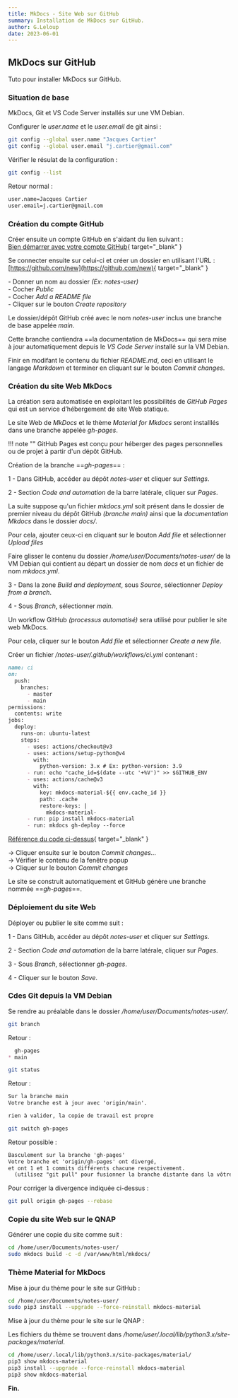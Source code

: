 ```yaml
---
title: MkDocs - Site Web sur GitHub
summary: Installation de MkDocs sur GitHub.
author: G.Leloup
date: 2023-06-01
---
```


## MkDocs sur GitHub

Tuto pour installer MkDocs sur GitHub.

### Situation de base

MkDocs, Git et VS Code Server installés sur une VM Debian.

Configurer le _user.name_ et le _user.email_ de git ainsi :

```bash
git config --global user.name "Jacques Cartier"
git config --global user.email "j.cartier@gmail.com"
```

Vérifier le résulat de la configuration :

```bash
git config --list
```

Retour normal :

```markdown
user.name=Jacques Cartier
user.email=j.cartier@gmail.com
```

### Création du compte GitHub

Créer ensuite un compte GitHub en s'aidant du lien suivant :  
[Bien démarrer avec votre compte GitHub](https://docs.github.com/fr/get-started/onboarding/getting-started-with-your-github-account){ target="_blank" }

Se connecter ensuite sur celui-ci et créer un dossier en utilisant l'URL : [https://github.com/new](https://github.com/new){ target="_blank" }

\- Donner un nom au dossier _(Ex: notes-user)_  
\- Cocher _Public_  
\- Cocher _Add a README file_  
\- Cliquer sur le bouton _Create repository_

Le dossier/dépôt GitHub créé avec le nom _notes-user_ inclus une branche de base appelée _main_.

Cette branche contiendra ==la documentation de MkDocs== qui sera mise à jour automatiquement depuis le _VS Code Server_ installé sur la VM Debian.

Finir en modifant le contenu du fichier _README.md_, ceci en utilisant le langage _Markdown_ et terminer en cliquant sur le bouton _Commit changes_.

### Création du site Web MkDocs

La création sera automatisée en exploitant les possibilités de _GitHub Pages_ qui est un service d’hébergement de site Web statique.

Le site Web de _MkDocs_ et le thème _Material for Mkdocs_ seront installlés dans une branche appelée _gh-pages_.

!!! note ""
    GitHub Pages est conçu pour héberger des pages personnelles ou de projet à partir d'un dépôt GitHub.

Création de la branche ==_gh-pages_== :

1 - Dans GitHub, accéder au dépôt _notes-user_ et cliquer sur _Settings_.

2 - Section _Code and automation_ de la barre latérale, cliquer sur _Pages_.

La suite suppose qu'un fichier _mkdocs.yml_ soit présent dans le dossier de premier niveau du dépôt GitHub _(branche main)_ ainsi que la _documentation Mkdocs_ dans le dossier _docs/_.

Pour cela, ajouter ceux-ci en cliquant sur le bouton _Add file_ et sélectionner _Upload files_

Faire glisser le contenu du dossier _/home/user/Documents/notes-user/_ de la VM Debian qui contient au départ un dossier de nom _docs_ et un fichier de nom _mkdocs.yml_.

3 - Dans la zone _Build and deployment_, sous _Source_, sélectionner _Deploy from a branch_.

4 - Sous _Branch_, sélectionner _main_.

Un workflow GitHub _(processus automatisé)_ sera utilisé pour publier le site web MkDocs.

Pour cela, cliquer sur le bouton _Add file_ et sélectionner _Create a new file_.

Créer un fichier _/notes-user/.github/workflows/ci.yml_ contenant :

```markdown
name: ci 
on:
  push:
    branches:
      - master 
      - main
permissions:
  contents: write
jobs:
  deploy:
    runs-on: ubuntu-latest
    steps:
      - uses: actions/checkout@v3
      - uses: actions/setup-python@v4
        with:
          python-version: 3.x # Ex: python-version: 3.9
      - run: echo "cache_id=$(date --utc '+%V')" >> $GITHUB_ENV 
      - uses: actions/cache@v3
        with:
          key: mkdocs-material-${{ env.cache_id }}
          path: .cache
          restore-keys: |
            mkdocs-material-
      - run: pip install mkdocs-material 
      - run: mkdocs gh-deploy --force
```

[Référence du code ci-dessus](https://squidfunk.github.io/mkdocs-material/publishing-your-site/){ target="_blank" }

-> Cliquer ensuite sur le bouton _Commit changes..._  
-> Vérifier le contenu de la fenêtre popup  
-> Cliquer sur le bouton _Commit changes_

Le site se construit automatiquement et GitHub génère une branche nommée ==_gh-pages_==.

### Déploiement du site Web

Déployer ou publier le site comme suit :

1 - Dans GitHub, accéder au dépôt _notes-user_ et cliquer sur _Settings_.

2 - Section _Code and automation_ de la barre latérale, cliquer sur _Pages_.

3 - Sous _Branch_, sélectionner _gh-pages_.

4 - Cliquer sur le bouton _Save_.

### Cdes Git depuis la VM Debian

Se rendre au préalable dans le dossier _/home/user/Documents/notes-user/_.

```bash
git branch
```

Retour :

```markdown
  gh-pages
* main
```

```bash
git status
```

Retour :

```markdown
Sur la branche main
Votre branche est à jour avec 'origin/main'.

rien à valider, la copie de travail est propre
```

```bash
git switch gh-pages
```

Retour possible :

```markdown
Basculement sur la branche 'gh-pages'
Votre branche et 'origin/gh-pages' ont divergé,
et ont 1 et 1 commits différents chacune respectivement.
  (utilisez "git pull" pour fusionner la branche distante dans la vôtre)
```

Pour corriger la divergence indiquée ci-dessus :

```bash
git pull origin gh-pages --rebase
```

### Copie du site Web sur le QNAP

Générer une copie du site comme suit :

```bash
cd /home/user/Documents/notes-user/
sudo mkdocs build -c -d /var/www/html/mkdocs/
```

### Thème Material for MkDocs

Mise à jour du thème pour le site sur GitHub :

```bash
cd /home/user/Documents/notes-user/
sudo pip3 install --upgrade --force-reinstall mkdocs-material 
```

Mise à jour du thème pour le site sur le QNAP :

Les fichiers du thème se trouvent dans _/home/user/.local/lib/python3.x/site-packages/material_.

```bash
cd /home/user/.local/lib/python3.x/site-packages/material/
pip3 show mkdocs-material
pip3 install --upgrade --force-reinstall mkdocs-material
pip3 show mkdocs-material 
```

**Fin.**
